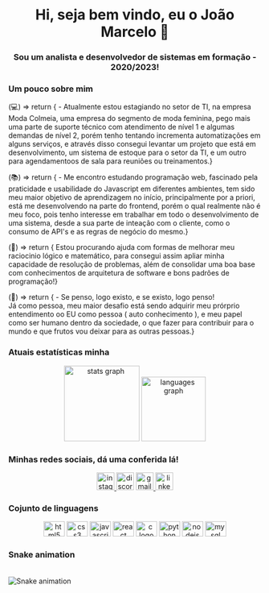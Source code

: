 <h1 align="center">Hi, seja bem vindo, eu o João Marcelo 👋</h1>


<h3 align="center">Sou um analista e desenvolvedor de sistemas em formação - 2020/2023!</h3>

### Um pouco sobre mim 

<p align="left"> (💻) => return { - Atualmente estou estagiando no setor de TI, na empresa Moda Colmeia, uma empresa do segmento de moda feminina, pego mais uma parte de suporte técnico com atendimento de nível 1 e algumas demandas de nível 2, porém tenho tentando incrementa automatizações em alguns serviços, e através disso consegui levantar um projeto que está em desenvolvimento, um sistema de estoque para o setor da TI, e um outro para agendamentoos de sala para reuniões ou treinamentos.}</p>


<p align="left"> (📚) => return { - Me encontro estudando programação web, fascinado pela praticidade e usabilidade do Javascript em diferentes ambientes, tem sido meu maior objetivo de aprendizagem no início, principalmente por a priori, está me desenvolvendo na parte do frontend, porém o qual realmente não é meu foco, pois tenho interesse em trabalhar em todo o desenvolvimento de uma sistema, desde a sua parte de inteação com o cliente, como o consumo de API's e as regras de negócio do mesmo.}</p>


<p align="left"> (🤔) => return { Estou procurando ajuda com formas de melhorar meu raciocinio lógico e matemático, para consegui assim apliar minha capacidade de resolução de problemas, além de consolidar uma boa base com conhecimentos de arquitetura de software e bons padrões de programação!}</p>


<p align="left"> (💬) => return { - Se penso, logo existo, e se existo, logo penso!<br>Já como pessoa, meu maior desafio está sendo adquirir meu prórprio entendimento oo EU como pessoa ( auto conhecimento ), e meu papel como ser humano dentro da sociedade, o que fazer para contribuir para o mundo e que frutos vou deixar para as outras pessoas.}</p>

### Atuais estatísticas minha

<div align="center">
  <img src="https://github-readme-stats.vercel.app/api?hide_title=true&hide_rank=true&show_icons=true&include_all_commits=true&count_private=true&disable_animations=false&theme=default&locale=en&hide_border=false&custom_title=João Marcelo Deus' Github Stats&username=marce" height="150" alt="stats graph"  />
  <img src="https://github-readme-stats.vercel.app/api/top-langs?locale=pt-br&hide_title=false&layout=default &card_width=320&langs_count=5&theme=default&hide_border=true&username=marce" height="128" alt="languages graph"  />
</div>

### Minhas redes sociais, dá uma conferida lá!

<div align="center">
  <a href="https://www.instagram.com/jmarcelo_deus/" target="_blank">
    <img src="https://img.shields.io/static/v1?message=Instagram&logo=instagram&label=&color=E4405F&logoColor=white&labelColor=&style=for-the-badge" height="35" alt="instagram logo"  />
  </a>
  <img src="https://img.shields.io/static/v1?message=Discord&logo=discord&label=&color=7289DA&logoColor=white&labelColor=&style=for-the-badge" height="35" alt="discord logo"  />
  <a href="marcelodeus98@gmail.com" target="_blank">
    <img src="https://img.shields.io/static/v1?message=Gmail&logo=gmail&label=&color=D14836&logoColor=white&labelColor=&style=for-the-badge" height="35" alt="gmail logo"  />
  </a>
  <a href="https://www.linkedin.com/in/jmarcelodeus/" target="_blank">
    <img src="https://img.shields.io/static/v1?message=LinkedIn&logo=linkedin&label=&color=0077B5&logoColor=white&labelColor=&style=for-the-badge" height="35" alt="linkedin logo"  />
  </a>
</div>

### Cojunto de linguagens 

<div align="center">
  <img src="https://cdn.jsdelivr.net/gh/devicons/devicon/icons/html5/html5-original.svg" height="30" width="42" alt="html5 logo"  />
  <img src="https://cdn.jsdelivr.net/gh/devicons/devicon/icons/css3/css3-original.svg" height="30" width="42" alt="css3 logo"  />
  <img src="https://cdn.jsdelivr.net/gh/devicons/devicon/icons/javascript/javascript-original.svg" height="30" width="42" alt="javascript logo"  />
  <img src="https://cdn.jsdelivr.net/gh/devicons/devicon/icons/react/react-original.svg" height="30" width="42" alt="react logo"  />
  <img src="https://cdn.jsdelivr.net/gh/devicons/devicon/icons/c/c-original.svg" height="30" width="42" alt="c logo"  />
  <img src="https://cdn.jsdelivr.net/gh/devicons/devicon/icons/python/python-original.svg" height="30" width="42" alt="python logo"  />
  <img src="https://cdn.jsdelivr.net/gh/devicons/devicon/icons/nodejs/nodejs-original.svg" height="30" width="42" alt="nodejs logo"  />
  <img src="https://cdn.jsdelivr.net/gh/devicons/devicon/icons/mysql/mysql-original.svg" height="30" width="42" alt="mysql logo"  />
</div>

### Snake animation

<br clear="both">

<img href="https://raw.githubusercontent.com/marce/marce/blob/output/snake.svg" alt="Snake animation" />
